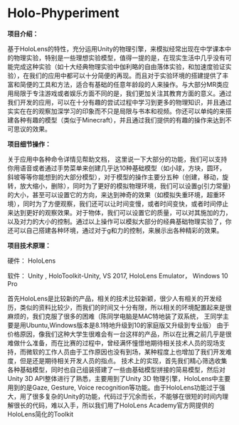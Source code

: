 # Holo-Phyperiment

**项目介绍：**

基于HoloLens的特性，充分运用Unity的物理引擎，来模拟经常出现在中学课本中的物理实验，特别是一些理想实验模型，值得一提的是，在现实生活中几乎没有可能完成这种实验（如十大经典物理实验中伽利略的自由落体实验，和加速度验证实验），在我们的应用中都可以十分简便的再现。而且对于实验环境的搭建提供了丰富和简便的工具和方法，适合有基础的任意年龄段的人来操作。与大部分MR类应用局限于专注游戏或者娱乐方面不同的是，我们更加关注其教育方面的意义。通过我们开发的应用，可以在十分有趣的尝试过程中学习到更多的物理知识，并且通过实实在在的观察加深学习的印象而不只是局限与书本和视频。你还可以单纯的来搭建各种有趣的模型（类似于Minecraft），并且通过我们提供的有趣的操作来达到不可思议的效果。

**项目细节操作：**

关于应用中各种命令详情见帮助文档， 这里说一下大部分的功能，我们可以支持你用语音或者通过手势菜单来创建几乎达10种基础模型（如小球，方块，圆环，斜坡等等你能想到的大部分模型），对于模型的操作主要分五种（创建，移动，旋转，放大缩小，删除），同时为了更好的模拟物理环境，我们可以设置g(引力常量)的大小，甚至可以设置它的方向，来达到神奇的效果（如模拟失重环境，超重环境），同时为了方便观察，我们还可以让时间变慢，或者时间变快，或者时间停止来达到更好的观察效果。对于物体，我们可以设置它的质量，可以对其施加的力，以及对力的大小的控制。通过以上操作可以模拟大部分的经典基础物理实验了，你还可以自己搭建各种环境，通过对于g和力的控制，来展示出各种精彩的效果。

**项目技术原理：**

硬件： HoloLens

软件： Unity , HoloToolkit-Unity,  VS 2017, HoloLens Emulator， Windows 10 Pro

首先HoloLens是比较新的产品，相关的技术比较新颖，很少人有相关的开发经历，类似的资料比较少，而我们的时间又十分有限，所以相关的环境配置起来是很麻烦的，我们克服了很多的困难（陈同学电脑是MAC特地装了双系统， 王同学主要是用Ubuntu,Windows版本是8.1特地升级到10的家庭版又升级到专业版）
由于价格原因，像我们这种大学生很难会有一台这样的产品，所以在比赛之前几乎是很难做什么准备，而在比赛的过程中，曾经满怀憧憬地期待相关技术人员的现场支持，而微软的工作人员由于工作原因也没有到场，某种程度上也增加了我们开发难度，但是还是期待相关开发人员的指点。
技术上的实现，首先我们精心筛选收集各种基础模型，同时也自己组装搭建了一些由基础模型拼接的简易模型，然后对Unity 3D API整体进行了熟悉，主要用到了Unity 3D 物理引擎，HoloLens中主要用到的是Gaze, Gesture, Voice recognition等功能。由于HoloLens功能过于强大，用了很多复杂的Unity的功能，代码过于冗余而长，不能够在很短的时间内理解很长的代码，难以入手，所以我们用了HoloLens Academy官方网提供的HoloLens简化的Toolkit 

